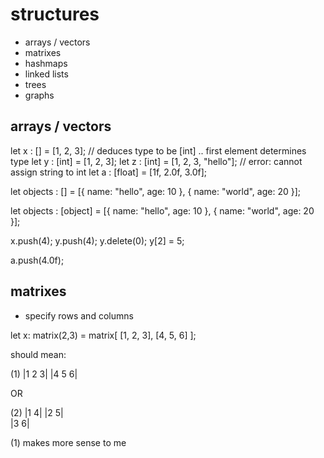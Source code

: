# structures

- arrays / vectors
- matrixes
- hashmaps
- linked lists
- trees
- graphs

## arrays / vectors

let x : [] = [1, 2, 3]; // deduces type to be [int] .. first element determines type
let y : [int] = [1, 2, 3];
let z : [int] = [1, 2, 3, "hello"]; // error: cannot assign string to int
let a : [float] = [1f, 2.0f, 3.0f];

let objects : [] = [{
    name: "hello",
    age: 10
}, {
    name: "world",
    age: 20
}];

let objects : [object] = [{
    name: "hello",
    age: 10
}, {
    name: "world",
    age: 20
}];

x.push(4);
y.push(4);
y.delete(0);
y[2] = 5;

a.push(4.0f);

## matrixes

- specify rows and columns

let x: matrix(2,3) = matrix[
    [1, 2, 3], 
    [4, 5, 6]
];

should mean:

(1)
|1 2 3|
|4 5 6|   

OR

(2)
|1 4|
|2 5|   
|3 6|

(1) makes more sense to me

